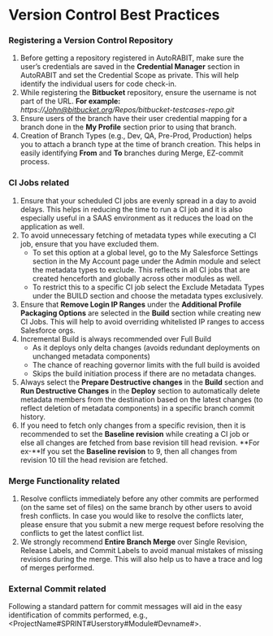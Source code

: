 # Version Control Best Practices

### Registering a Version Control Repository <a href="#registering-a-version-control-repository" id="registering-a-version-control-repository"></a>

1. Before getting a repository registered in AutoRABIT, make sure the user’s credentials are saved in the **Credential Manager** section in AutoRABIT and set the Credential Scope as private. This will help identify the individual users for code check-in.
2. While registering the **Bitbucket** repository, ensure the username is not part of the URL. **For example:** _https://John@bitbucket.org/Repos/bitbucket-testcases-repo.git_
3. Ensure users of the branch have their user credential mapping for a branch done in the **My Profile** section prior to using that branch.
4. Creation of Branch Types (e.g., Dev, QA, Pre-Prod, Production) helps you to attach a branch type at the time of branch creation. This helps in easily identifying **From** and **To** branches during Merge, EZ-commit process.

### CI Jobs related <a href="#ci-jobs-related" id="ci-jobs-related"></a>

1. Ensure that your scheduled CI jobs are evenly spread in a day to avoid delays. This helps in reducing the time to run a CI job and it is also especially useful in a SAAS environment as it reduces the load on the application as well.
2. To avoid unnecessary fetching of metadata types while executing a CI job, ensure that you have excluded them.
   * To set this option at a global level, go to the My Salesforce Settings section in the My Account page under the Admin module and select the metadata types to exclude. This reflects in all CI jobs that are created henceforth and globally across other modules as well.
   * To restrict this to a specific CI job select the Exclude Metadata Types under the BUILD section and choose the metadata types exclusively.
3. Ensure that **Remove Login IP Ranges** under the **Additional Profile Packaging Options** are selected in the **Build** section while creating new CI Jobs. This will help to avoid overriding whitelisted IP ranges to access Salesforce orgs.
4. Incremental Build is always recommended over Full Build
   * As it deploys only delta changes (avoids redundant deployments on unchanged metadata components)
   * The chance of reaching governor limits with the full build is avoided
   * Skips the build initiation process if there are no metadata changes.
5. Always select the **Prepare Destructive changes** in the **Build** section and **Run Destructive Changes** in the **Deploy** section to automatically delete metadata members from the destination based on the latest changes (to reflect deletion of metadata components) in a specific branch commit history.
6. If you need to fetch only changes from a specific revision, then it is recommended to set the **Baseline revision** while creating a CI job or else all changes are fetched from base revision till head revision. **For ex-**If you set the **Baseline revision** to 9, then all changes from revision 10 till the head revision are fetched.

### Merge Functionality related <a href="#merge-functionality-related" id="merge-functionality-related"></a>

1. Resolve conflicts immediately before any other commits are performed (on the same set of files) on the same branch by other users to avoid fresh conflicts. In case you would like to resolve the conflicts later, please ensure that you submit a new merge request before resolving the conflicts to get the latest conflict list.
2. We strongly recommend **Entire Branch Merge** over Single Revision, Release Labels, and Commit Labels to avoid manual mistakes of missing revisions during the merge. This will also help us to have a trace and log of merges performed.

### External Commit related <a href="#external-commit-related" id="external-commit-related"></a>

Following a standard pattern for commit messages will aid in the easy identification of commits performed, e.g., \<ProjectName#SPRINT#Userstory#Module#Devname#>.
